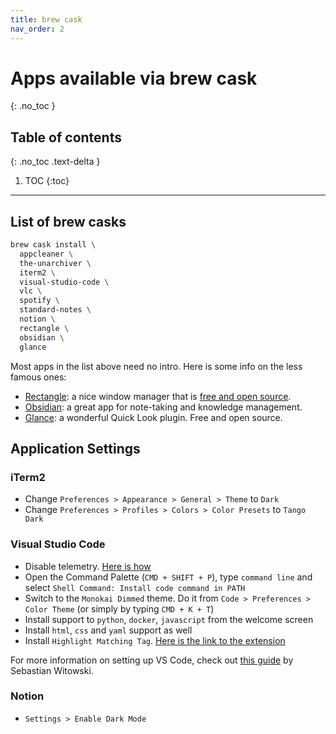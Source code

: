 ```yaml
---
title: brew cask
nav_order: 2
---
```


# Apps available via brew cask
{: .no_toc }

## Table of contents
{: .no_toc .text-delta }

1. TOC
{:toc}

---

## List of brew casks

```zsh
brew cask install \
  appcleaner \
  the-unarchiver \
  iterm2 \
  visual-studio-code \
  vlc \
  spotify \
  standard-notes \
  notion \
  rectangle \  
  obsidian \  
  glance
```

Most apps in the list above need no intro. Here is some info on the less famous ones:

- [Rectangle](https://rectangleapp.com/): a nice window manager that is [free and open source](https://github.com/rxhanson/Rectangle).
- [Obsidian](https://obsidian.md): a great app for note-taking and knowledge management.
- [Glance](https://github.com/samuelmeuli/glance): a wonderful Quick Look plugin. Free and open source.


## Application Settings

### iTerm2

- Change `Preferences > Appearance > General > Theme` to `Dark`
- Change `Preferences > Profiles > Colors > Color Presets` to `Tango Dark`

### Visual Studio Code

- Disable telemetry. [Here is how](https://code.visualstudio.com/docs/supporting/faq#_how-to-disable-telemetry-reporting)
- Open the Command Palette (`CMD + SHIFT + P`), type `command line` and select `Shell Command: Install code command in PATH`
- Switch to the `Monokai Dimmed` theme. Do it from `Code > Preferences > Color Theme` (or simply by typing `CMD + K + T`)
- Install support to `python`, `docker`, `javascript` from the welcome screen
- Install `html`, `css` and `yaml` support as well
- Install `Highlight Matching Tag`. [Here is the link to the extension](https://marketplace.visualstudio.com/items?itemName=vincaslt.highlight-matching-tag)

For more information on setting up VS Code, check out [this guide](https://pycon.switowski.com/01-vscode/setup/) by Sebastian Witowski.

### Notion

- `Settings > Enable Dark Mode`